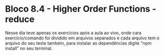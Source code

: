 # Bloco 8.4 - Higher Order Functions - reduce

Nesse dia teve apenas os exercícios após a aula ao vivo, onde cara exercício/comando foi dividido em arquivos separados e cada arquivo tem o arquivo do seu teste também, para instalar as dependências digite "npm install" no seu terminal.

